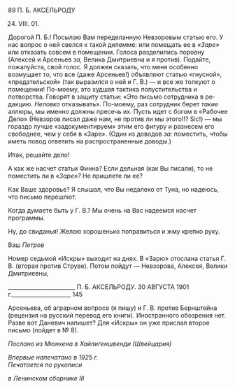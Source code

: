 89 П. Б. АКСЕЛЬРОДУ

24. VIII. 01.

Дорогой П. Б.! Посылаю Вам переделанную Невзоровым статью его. У нас вопрос о ней свелся к такой дилемме: или помещать ее в _«Заре»_ или отказать совсем в помеще­нии. Голоса разделились поровну (Алексей и Арсеньев _за,_ Велика Дмитриевна и я про­тив). Подайте, пожалуйста, свой голос. Я должен сказать, что меня особенно возмущает то, что все (даже Арсеньев!) объявляют статью «гнусной», «предательской» (так выра­зился о ней и Г. В.) — и все же толкуют о помещении! По-моему, это худшая тактика попустительства и потворства. Говорят в защиту статьи: «Это письмо сотрудника в ре­дакцию. _Неловко_ отказывать». По-моему, раз сотрудник берет _такие_ аллюры, мы именно должны пресечь их. Пусть идет с богом в «Рабочее Дело» (Невзоров писал да­же нам, не против ли мы этого!!? Sic!) — мы гораздо лучше «задокументируем» этим его фигуру и разнесем его свободнее, чем у себя в «Заре». (Один из доводов _за:_ помес­тить, чтобы иметь повод ответить на распространенные доводы.)

Итак, решайте дело!

А как же насчет статьи Финна? Если дельная (как Вы писали), то не поместить ли в _«Заре»?_ Не пришлете ли ее?

Как Ваше здоровье? Я слышал, что Вы недалеко от Туна, но надеюсь, что письмо перешлют.

Когда думаете быть у Г. В.? Мы очень на Вас надеемся насчет программы.

Ну, до свиданья! Желаю хорошенько поправиться и жму крепко руку.

Ваш _Петров_

Номер седьмой «Искры» выходит на днях. В «Зарю» отослана статья Г. В. (вторая против Струве). Потом пойдут — Невзорова, Алексея, Велики Дмитриевны,

  

________________________ П. Б. АКСЕЛЬРОДУ. 30 АВГУСТА 1901 г._____________________ 145

Арсеньева, об аграрном вопросе (я пишу) и Г. В. против Бернштейна (рецензия на рус­ский перевод его книги). Иностранного обозрения нет. Разве вот Даневич напишет? Для «Искры» он уже прислал второе письмо (пойдет в № 8).

_Послано из Мюнхена в Хайлигеншвенди (Швейцария)_

_Впервые напечатано в 1925 г.                                                                    Печатается по рукописи_

_в Ленинском сборнике_ _III_